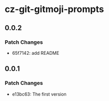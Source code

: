 # cz-git-gitmoji-prompts

## 0.0.2

### Patch Changes

- 65f7142: add README

## 0.0.1

### Patch Changes

- e13bc63: The first version
